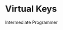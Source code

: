 <div class="doc-incomplete"/>

# Virtual Keys

<span class="label label-doc-level">Intermediate</span>
<span class="label label-doc-audience">Programmer</span>

